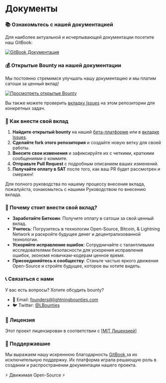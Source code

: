 # Документы

### 📚 Ознакомьтесь с нашей документацией

Для наиболее актуальной и исчерпывающей документации посетите наш GitBook:

[![GitBook Документация](https://img.shields.io/badge/GitBook-%D0%94%D0%BE%D0%BA%D1%83%D0%BC%D0%B5%D0%BD%D1%82%D0%B0%D1%86%D0%B8%D1%8F-blue?style=for-the-badge\&logo=gitbook)](https://lightning-bounties.gitbook.io/docs/getting-started/getting-started)

### 💰 Открытые Bounty на нашей документации

Мы постоянно стремимся улучшать нашу документацию и мы платим сатоши за ценный вклад!

[![Просмотреть открытые Bounty](https://img.shields.io/badge/%D0%9F%D1%80%D0%BE%D1%81%D0%BC%D0%BE%D1%82%D1%80%D0%B5%D1%82%D1%8C%20%D0%9E%D1%82%D0%BA%D1%80%D1%8B%D1%82%D1%8B%D0%B5%20Bounty-orange?style=for-the-badge)](https://beta.lightningbounties.com)

Вы также можете проверить [вкладку Issues](https://github.com/MIT-Bitcoin-2024/demo-gitbook/issues) на этом репозитории для конкретных задач.

### 🚀 Как внести свой вклад

1. **Найдите открытый bounty** на нашей [бета-платформе](https://beta.lightningbounties.com) или в [вкладке Issues](https://github.com/MIT-Bitcoin-2024/demo-gitbook/issues).
2. **Сделайте fork этого репозитория** и создайте новую ветку для своей работы.
3. **Внесите свои изменения** и зафиксируйте их с четкими, краткими сообщениями о коммите.
4. **Отправьте Pull Request** с подробным описанием ваших изменений.
5. **Получайте оплату в SAT** после того, как ваш PR будет рассмотрен и смержен!

Для полного руководства по нашему процессу внесения вклада, пожалуйста, ознакомьтесь с нашими Руководством по внесению вклада.

### 🌟 Почему стоит внести свой вклад?

* **Заработайте Биткоин**: Получите оплату в сатоши за свой ценный вклад.
* **Учитесь**: Погрузитесь в технологии Open-Source, Bitcoin, & Lightning Network и раскройте будущее денег и децентрализованной технологии.
* **Ускоряйте исправление ошибок**: Сотрудничайте с талантливыми исследователями безопасности для ускорения исправления ошибок, экономя новичкам-кодерам ценное время.
* **Присоединяйтесь к сообществу**: Станьте частью яркого движения Open-Source и стройте будущее, которое вы хотите видеть.

### 📞 Связаться с нами

У вас есть вопросы? Хотите обсудить bounty?

* 📧 Email: [founders@lightningbounties.com](mailto:founders@lightningbounties.com)
* 🐦 Twitter: [@LBounties](https://x.com/LBounties)

### 📜 Лицензия

Этот проект лицензирован в соответствии с \[[MIT Лицензией](https://github.com/MIT-Bitcoin-2024/demo-gitbook?tab=License-1-ov-file)]

### :handshake: Поддержавшие

Мы выражаем нашу искреннюю благодарность [GitBook ](https://www.gitbook.com/)за их исключительную поддержку. Их платформа играла решающую роль в создании и распространении документации нашего проекта.

⚡ Движимая Open-Source ⚡
